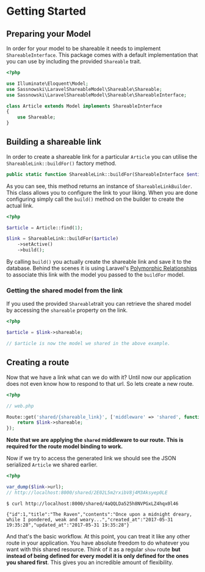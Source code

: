 # Getting Started

## Preparing your Model

In order for your model to be shareable it needs to implement `ShareableInterface`. This package comes with a default implementation that you can use by including the provided `Shareable` trait.

```php
<?php

use Illuminate\Eloquent\Model;
use Sassnowski\LaravelShareableModel\Shareable\Shareable;
use Sassnowski\LaravelShareableModel\Shareable\ShareableInterface;

class Article extends Model implements ShareableInterface
{
    use Shareable;    
}
```

## Building a shareable link

In order to create a shareable link for a particular `Article` you can utilise the `ShareableLink::buildFor()` factory method.

```php
public static function ShareableLink::buildFor(ShareableInterface $entity): ShareableLinkBuilder;
```

As you can see, this method returns an instance of `ShareableLinkBuilder`. This class allows you to configure the link to your liking. When you are done configuring simply call the `build()` method on the builder to create the actual link.

```php
<?php

$article = Article::find(1);

$link = ShareableLink::buildFor($article)
    ->setActive()
    ->build();
```

By calling `build()` you actually create the shareable link and save it to the database. Behind the scenes it is using Laravel's [Polymorphic Relationships](https://laravel.com/docs/5.4/eloquent-relationships#polymorphic-relations) to associate this link with the model you passed to the `buildFor` model.

### Getting the shared model from the link

If you used the provided `Shareable`trait you can retrieve the shared model by accessing the `shareable` property on the link.

```php
<?php

$article = $link->shareable;

// $article is now the model we shared in the above example.
```

## Creating a route

Now that we have a link what can we do with it? Until now our application does not even know how to respond to that url. So lets create a new route.

```php
<?php

// web.php

Route::get('shared/{shareable_link}', ['middleware' => 'shared', function (ShareableLink $link) {
    return $link->shareable;
});
```

**Note that we are applying the `shared` middleware to our route. This is required for the route model binding to work.**

Now if we try to access the generated link we should see the JSON serialized `Article` we shared earlier.

```php
<?php

var_dump($link->url);
// http://localhost:8000/shared/2E02L5m2rxibV8j4M3Aksyep0LE
```

```
$ curl http://localhost:8000/shared/4aQQLDa525h8NVPGxLZ4hqx0l46

{"id":1,"title":"The Raven","contents":"Once upon a midnight dreary, while I pondered, weak and weary...","created_at":"2017-05-31 19:35:28","updated_at":"2017-05-31 19:35:28"}
```

And that's the basic workflow. At this point, you can treat it like any other route in your application. You have absolute freedom to do whatever you want with this shared resource. Think of it as a regular `show` route **but instead of being defined for every model it is only defined for the ones you shared first**. This gives you an incredible amount of flexibility.


